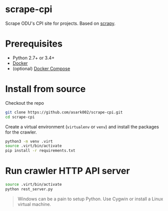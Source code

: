 # scrape-cpi
Scrape ODU's CPI site for projects.
Based on [scrapy](https://scrapy.org/).



# Prerequisites

* Python 2.7+ or 3.4+
* [Docker](https://store.docker.com/search?type=edition&offering=community)
* (optional) [Docker Compose](https://docs.docker.com/compose/install/)



# Install from source

Checkout the repo

```bash
git clone https://github.com/asark002/scrape-cpi.git
cd scrape-cpi
```

Create a virtual environment (`virtualenv` or `venv`) and install the packages for the crawler.

```bash
python3 -m venv .virt
source .virt/bin/activate
pip install -r requirements.txt
```



# Run crawler HTTP API server

```bash
source .virt/bin/activate
python rest_server.py
```


> Windows can be a pain to setup Python. Use Cygwin or install a Linux virtual machine.
